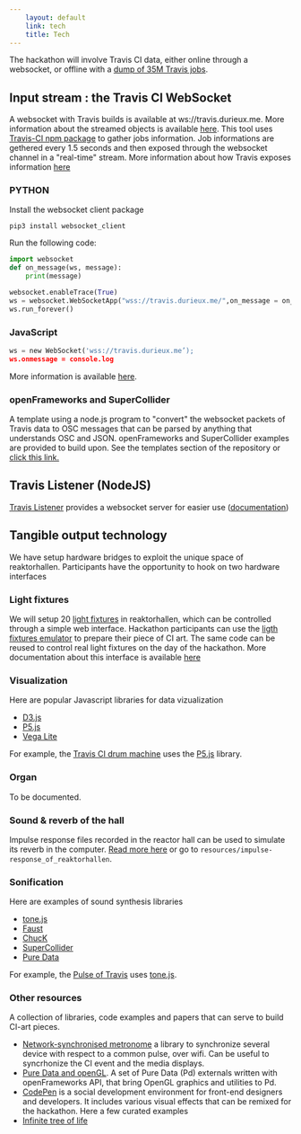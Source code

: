 ```yaml
---
    layout: default
    link: tech
    title: Tech 
---
```


The hackathon will involve Travis CI data, either online through a websocket, or offline with a [dump of 35M Travis jobs](https://zenodo.org/record/2560966).

## Input stream : the Travis CI WebSocket
A websocket with Travis builds is available at ws://travis.durieux.me. More information about the streamed objects is available [here](https://github.com/KTH/ci-hackathon/blob/master/site/travis.md). This tool uses [Travis-CI npm package](https://www.npmjs.com/package/travis-ci) to gather jobs information. Job informations are gethered every 1.5 seconds and then exposed through the websocket channel in a "real-time" stream. More information about how Travis exposes information [here](https://docs.travis-ci.com/api#jobs)

### PYTHON

Install the websocket client package

`pip3 install websocket_client`

Run the following code:

```Python
import websocket
def on_message(ws, message):
    print(message)

websocket.enableTrace(True)
ws = websocket.WebSocketApp("wss://travis.durieux.me/",on_message = on_message)
ws.run_forever()
```

### JavaScript

```Python
ws = new WebSocket('wss://travis.durieux.me’);
ws.onmessage = console.log
```
More information is available [here](/travis.html).

### openFrameworks and SuperCollider

A template using a node.js program to "convert" the websocket packets of Travis data to OSC messages that can be parsed by anything that understands OSC and JSON. openFrameworks and SuperCollider examples are provided to build upon. See the templates section of the repository or [click this link.](https://github.com/KTH/ci-hackathon/tree/master/resources/templates/travis_to_of_sc)

## Travis Listener (NodeJS)

[Travis Listener](https://github.com/tdurieux/travis-listener) provides a websocket server for easier use ([documentation](https://durieux.me/projects/travis_listener.html))

## Tangible output technology

We have setup hardware bridges to exploit the unique space of reaktorhallen. Participants have the opportunity to hook on two hardware interfaces

### Light fixtures

We will setup 20 [light fixtures](lights) in reaktorhallen, which can be controlled through a simple web interface. Hackathon participants can use the [ligth fixtures emulator](https://github.com/KTH/ci-hackathon/tree/master/resources/emulators/lights) to prepare their piece of CI art. The same code can be reused to control real light fixtures on the day of the hackathon. More documentation about this interface is available [here](https://github.com/KTH/ci-hackathon/tree/master/resources/emulators/lights)

### Visualization

Here are popular Javascript libraries for data vizualization
- [D3.js](https://d3js.org/)
- [P5.js](https://p5js.org/)
- [Vega Lite](https://vega.github.io/vega-lite/)

For example, the [Travis CI drum machine](https://github.com/KTH/ci-hackathon/tree/master/participants/oscarlvp/drum-machine) uses the [P5.js](https://p5js.org/) library.

### Organ

To be documented.

### Sound & reverb of the hall

Impulse response files recorded in the reactor hall can be used to simulate its reverb in the computer. [Read more here](https://github.com/KTH/ci-hackathon/tree/master/resources/impulse-response_of_reaktorhallen/) or go to `resources/impulse-response_of_reaktorhallen`.

### Sonification

Here are examples of sound synthesis libraries
- [tone.js](https://tonejs.github.io/)
- [Faust](https://faust.grame.fr/)
- [ChucK](http://chuck.stanford.edu/)
- [SuperCollider](https://supercollider.github.io)
- [Pure Data](https://puredata.info/)

For example, the [Pulse of Travis](https://github.com/KTH/ci-hackathon/tree/master/participants/Jacarte_bbaudry/pulse_of_travis) uses [tone.js](https://tonejs.github.io/).

### Other resources

A collection of libraries, code examples and papers that can serve to build CI-art pieces.
* [Network-synchronised metronome](https://github.com/chr15m/SyncJams) a library to synchronize several device with respect to a common pulse, over wifi. Can be useful to syncrhonize the CI event and the media displays.
* [Pure Data and openGL](https://github.com/Ant1r/ofxPof). A set of Pure Data (Pd) externals written with openFrameworks API, that bring OpenGL graphics and utilities to Pd.
* [CodePen](https://codepen.io) is a social development environment for front-end designers and developers. It includes various visual effects that can be remixed for the hackathon. Here a few curated examples
* [Infinite tree of life](https://codepen.io/ge1doot/pen/vOQZGG)

